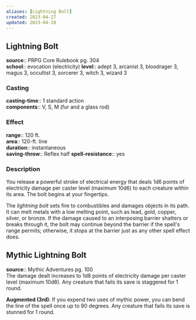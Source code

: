 ```yaml
---
aliases: [Lightning Bolt]
created: 2023-04-27
updated: 2023-04-28
---
```


## Lightning Bolt

**source**:: PRPG Core Rulebook pg. 304  
**school**:: evocation (electricity)
**level**:: adept 3, arcanist 3, bloodrager 3, magus 3, occultist 3, sorcerer 3, witch 3, wizard 3

### Casting

**casting-time**:: 1 standard action  
**components**:: V, S, M (fur and a glass rod)

### Effect

**range**:: 120 ft.  
**area**:: 120-ft. line  
**duration**:: instantaneous  
**saving-throw**:: Reflex half
**spell-resistance**:: yes

### Description

You release a powerful stroke of electrical energy that deals 1d6 points of electricity damage per caster level (maximum 10d6) to each creature within its area. The bolt begins at your fingertips.  
  
The *lightning bolt* sets fire to combustibles and damages objects in its path. It can melt metals with a low melting point, such as lead, gold, copper, silver, or bronze. If the damage caused to an interposing barrier shatters or breaks through it, the bolt may continue beyond the barrier if the spell's range permits; otherwise, it stops at the barrier just as any other spell effect does.

## Mythic Lightning Bolt

**source**:: Mythic Adventures pg. 100  
The damage dealt increases to 1d8 points of electricity damage per caster level (maximum 10d8). Any creature that fails its save is staggered for 1 round.  
  
**Augmented (3rd)**: If you expend two uses of mythic power, you can bend the line of the spell once up to 90 degrees. Any creature that fails its save is stunned for 1 round.

